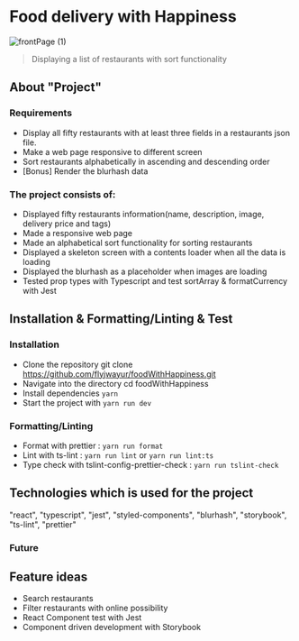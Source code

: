 # Food delivery with Happiness

![frontPage (1)](https://user-images.githubusercontent.com/11784820/74103782-ade62300-4b57-11ea-94dd-1fe31dd91a64.png)

> Displaying a list of restaurants with sort functionality

## About "Project"

### Requirements

- Display all fifty restaurants with at least three fields in a restaurants json file.
- Make a web page responsive to different screen
- Sort restaurants alphabetically in ascending and descending order
- [Bonus] Render the blurhash data

### The project consists of:

- Displayed fifty restaurants information(name, description, image, delivery price and tags)
- Made a responsive web page
- Made an alphabetical sort functionality for sorting restaurants
- Displayed a skeleton screen with a contents loader when all the data is loading
- Displayed the blurhash as a placeholder when images are loading
- Tested prop types with Typescript and test sortArray & formatCurrency with Jest

## Installation & Formatting/Linting & Test

### Installation

- Clone the repository git clone https://github.com/flyjwayur/foodWithHappiness.git
- Navigate into the directory cd foodWithHappiness
- Install dependencies `yarn`
- Start the project with `yarn run dev`

### Formatting/Linting

- Format with prettier : `yarn run format`
- Lint with ts-lint : `yarn run lint` or `yarn run lint:ts`
- Type check with tslint-config-prettier-check : `yarn run tslint-check`

## Technologies which is used for the project

"react", "typescript", "jest", "styled-components", "blurhash", "storybook", "ts-lint", "prettier"

### Future

## Feature ideas

- Search restaurants
- Filter restaurants with online possibility
- React Component test with Jest
- Component driven development with Storybook
